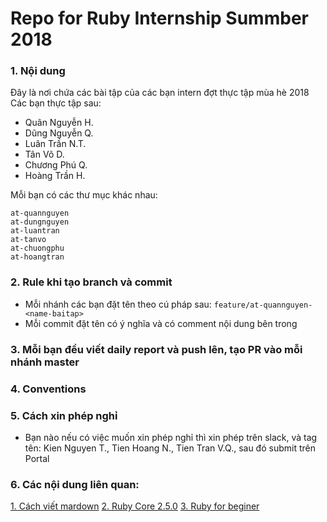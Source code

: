 # Repo for Ruby Internship Summber 2018

### 1. Nội dung
Đây là nơi chứa các bài tập của các bạn intern đợt thực tập mùa hè 2018
Các bạn thực tập sau:
- Quân Nguyễn H.
- Dũng Nguyễn Q.
- Luân Trần N.T.
- Tân Võ D.
- Chương Phú Q.
- Hoàng Trần H.

Mỗi bạn có các thư mục khác nhau:
```
at-quannguyen
at-dungnguyen
at-luantran
at-tanvo
at-chuongphu
at-hoangtran
```

### 2. Rule khi tạo branch và commit
- Mỗi nhánh các bạn đặt tên theo cú pháp sau: `feature/at-quannguyen-<name-baitap>`
- Mỗi commit đặt tên có ý nghĩa và có comment nội dung bên trong

### 3. Mỗi bạn đều viết daily report và push lên, tạo PR vào mỗi nhánh master

### 4. Conventions

### 5. Cách xin phép nghỉ
- Bạn nào nếu có việc muốn xin phép nghỉ thì xin phép trên slack, và tag tên: Kien Nguyen T., Tien Hoang N., Tien Tran V.Q., sau đó submit trên Portal

### 6. Các nội dung liên quan:
[1. Cách viết mardown](https://marxi.co/)
[2. Ruby Core 2.5.0](https://ruby-doc.org/core-2.5.0/)
[3. Ruby for beginer](http://ruby-for-beginners.rubymonstas.org/)
